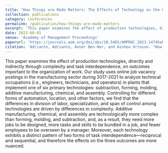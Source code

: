 ```yaml
---
title: "How Things are Made Matters: The Effects of Technology on the Organization of Work"
collection: publications
category: conferences
permalink: /publication/how-things-are-made-matters
excerpt: 'This paper examines the effect of production technologies, directly and indirectly through complexity and task interdependence, on outcomes important to the organization of work. Our study uses online job vacancy postings in the manufacturing sector during 2017-2021 to analyze technical occupations (i.e., engineers, technicians, and operators) in plants that implement one of six primary technologies: subtraction, forming, molding, additive manufacturing, chemical, and assembly. Controlling for different forms of automation, location, and other factors, we find that the differences in division of labor, specialization, and span of control among technologies are driven by differences in complexity. Additive manufacturing, chemical, and assembly are technologically more complex than forming, molding, and subtraction, and, as a result, they need more jobs to be designed, more tasks and skills to be bundled in a job, and fewer employees to be overseen by a manager. Moreover, each technology exhibits a distinct pattern of two forms of task interdependence—reciprocal and sequential, and therefore the effects on the three outcomes are more nuanced.'
date: 2023-08-01
venue: 'Academy of Management Proceedings'
paperurl: 'https://journals.aom.org/doi/abs/10.5465/AMPROC.2023.14745abstract'
citation: 'Adrianto, Adrianto, Avner Ben-Ner, and Ainhoa Urtasun. "How Things are made matters: the effects of technology on the organization of work." In Academy of Management Proceedings, vol. 2023, no. 1, p. 14745.'
---
```


This paper examines the effect of production technologies, directly and indirectly through complexity and task interdependence, on outcomes important to the organization of work. Our study uses online job vacancy postings in the manufacturing sector during 2017-2021 to analyze technical occupations (i.e., engineers, technicians, and operators) in plants that implement one of six primary technologies: subtraction, forming, molding, additive manufacturing, chemical, and assembly. Controlling for different forms of automation, location, and other factors, we find that the differences in division of labor, specialization, and span of control among technologies are driven by differences in complexity. Additive manufacturing, chemical, and assembly are technologically more complex than forming, molding, and subtraction, and, as a result, they need more jobs to be designed, more tasks and skills to be bundled in a job, and fewer employees to be overseen by a manager. Moreover, each technology exhibits a distinct pattern of two forms of task interdependence—reciprocal and sequential, and therefore the effects on the three outcomes are more nuanced.
